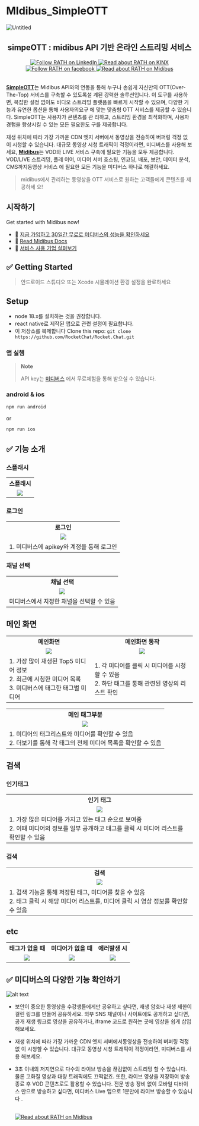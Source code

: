 # MIdibus_SimpleOTT

![Untitled](readme_assets/메인타이틀.png)

<h2 align="center">simpeOTT : midibus API 기반 온라인 스트리밍 서비스</h2>

<div id="header" align="center">
  <div id="badges">
  <a href="https://www.linkedin.com/company/kinx/posts/?feedView=all">
    <img src="https://img.shields.io/badge/LinkedIn-blue?style=flat-square&logo=linkedin&logoColor=white" alt="Follow RATH on LinkedIn"/>
  </a>
  <a href="https://www.kinx.net/">
    <img src="https://img.shields.io/badge/KINX-light_green?style=flat-square&logoColor=white" alt="Read about RATH on KINX"/>
  </a>
  <a href="https://www.facebook.com/KINXofficial/">
    <img src="https://img.shields.io/badge/facebook-blue?style=flat-square&logo=facebook&logoColor=white" alt="Follow RATH on facebook"/>
  </a>
  <a href="https://midibus.kinx.net/?utm_source=google&utm_medium=sa&utm_campaign=sa-mb-mb&utm_term=%EB%AF%B8%EB%94%94%EB%B2%84%EC%8A%A4&utm_content=biz&gad_source=1&gclid=CjwKCAjwxNW2BhAkEiwA24Cm9MH2SR8ilQjKBr-OQF6A-n_NIMkLNFH42xBm3YfW5QJZEpQqb9Lf_hoCWu4QAvD_BwE">
    <img src="https://img.shields.io/badge/Midibus-green?style=flat-square&logoColor=white" alt="Read about RATH on Midibus"/>
  </a>
  </div>
</div>
<br/>

[**SimpleOTT**](https://github.com/kinxcdn/midibus_simpleOTT)는 Midibus API와의
연동을 통해 누구나 손쉽게 자신만의 OTT(Over-The-Top) 서비스를 구축할 수 있도록설
계된 강력한 솔루션입니다. 이 도구를 사용하면, 복잡한 설정 없이도 비디오 스트리밍
플랫폼을 빠르게 시작할 수 있으며, 다양한 기능과 유연한 옵션을 통해 사용자의요구
에 맞는 맞춤형 OTT 서비스를 제공할 수 있습니다. SimpleOTT는 사용자가 콘텐츠를 관
리하고, 스트리밍 환경을 최적화하며, 사용자 경험을 향상시킬 수 있는 모든 필요한도
구를 제공합니다.

재생 위치에 따라 가장 가까운 CDN 엣지 서버에서 동영상을 전송하여 버퍼링 걱정 없
이 시청할 수 있습니다. 대규모 동영상 시청 트래픽이 걱정이라면, 미디버스를 사용해
보세요,
[**Midibus**](https://midibus.kinx.net/?utm_source=google&utm_medium=sa&utm_campaign=sa-mb-mb&utm_term=%EB%AF%B8%EB%94%94%EB%B2%84%EC%8A%A4&utm_content=biz&gad_source=1&gclid=CjwKCAjwxNW2BhAkEiwA24Cm9MH2SR8ilQjKBr-OQF6A-n_NIMkLNFH42xBm3YfW5QJZEpQqb9Lf_hoCWu4QAvD_BwE)는
VOD와 LIVE 서비스 구축에 필요한 기능을 모두 제공합니다. VOD/LIVE 스트리밍, 플레
이어, 미디어 서버 호스팅, 인코딩, 배포, 보안, 데이터 분석, CMS까지동영상 서비스
에 필요한 모든 기능을 미디버스 하나로 해결하세요.

> midibus에서 관리하는 동영상을 OTT 서비스로 원하는 고객들에게 콘텐츠를 제공하세
> 요!

## 시작하기

Get started with Midibus now!

- 🚀
  [지금 가입하고 30일간 무료로 미디버스의 성능을 확인하세요](https://midibus.kinxcdn.com/signup?_gl=1*1p655o*_gcl_aw*R0NMLjE3MjUzMjk2OTUuQ2p3S0NBand4TlcyQmhBa0Vpd0EyNENtOU1IMlNSOGlsUWpLQnItT1FGNkEtbl9OSU1rTE5GSDQyeEJtM1lmVzVRSlpFcFFxYjlMZl9ob0NXdTRRQXZEX0J3RQ..*_gcl_au*NDEyNTY4Nzk4LjE3MjMwOTg3NDY.*_ga*NTEwMjMyNzM1LjE3MjQxMTg5NTA.*_ga_YLN2CKQZ0R*MTcyNTMyOTY5NS44LjAuMTcyNTMyOTY5NS42MC4wLjA.)
- 📖
  [Read Midibus Docs](https://docs.midibus.kinxcdn.com/?_gl=1*ge7g5q*_gcl_aw*R0NMLjE3MjUzMjk2OTUuQ2p3S0NBand4TlcyQmhBa0Vpd0EyNENtOU1IMlNSOGlsUWpLQnItT1FGNkEtbl9OSU1rTE5GSDQyeEJtM1lmVzVRSlpFcFFxYjlMZl9ob0NXdTRRQXZEX0J3RQ..*_gcl_au*NDEyNTY4Nzk4LjE3MjMwOTg3NDY.*_ga*NTEwMjMyNzM1LjE3MjQxMTg5NTA.*_ga_YLN2CKQZ0R*MTcyNTMyOTY5NS44LjAuMTcyNTMyOTcwOC40Ny4wLjA.)
- 🏢 [서비스 사용 기업 살펴보기](https://midibus.kinx.net/#customers)

## ✅ Getting Started

> 안드로이드 스튜디오 또는 Xcode 시뮬레이션 환경 설정을 완료하세요

## Setup

- node 18.x를 설치하는 것을 권장합니다.
- react native로 제작된 앱으로 관련 설정이 필요합니다.
- 이 저장소를 복제합니다 Clone this repo:
  `git clone https://github.com/RocketChat/Rocket.Chat.git`

### 앱 실행

> **Note**
>
> API key는
> [미디버스](https://midibus.kinxcdn.com/signup?_gl=1*1p655o*_gcl_aw*R0NMLjE3MjUzMjk2OTUuQ2p3S0NBand4TlcyQmhBa0Vpd0EyNENtOU1IMlNSOGlsUWpLQnItT1FGNkEtbl9OSU1rTE5GSDQyeEJtM1lmVzVRSlpFcFFxYjlMZl9ob0NXdTRRQXZEX0J3RQ..*_gcl_au*NDEyNTY4Nzk4LjE3MjMwOTg3NDY.*_ga*NTEwMjMyNzM1LjE3MjQxMTg5NTA.*_ga_YLN2CKQZ0R*MTcyNTMyOTY5NS44LjAuMTcyNTMyOTY5NS42MC4wLjA.)
> 에서 무료체험을 통해 받으실 수 있습니다.

### android & ios

```bash
npm run android
```

or

```bash
npm run ios
```

## ✅ 기능 소개

### 스플래시

<table>    
    <tr align="center" > 
        <td><strong>스플래시</strong></td>
    </tr>
    <tr align="center"> 
        <td> <img src= "readme_assets/스플래시.gif"> </td>
    </tr>
</table>

### 로그인

<table>    
    <tr align="center" > 
        <td><strong>로그인</strong></td>
    </tr>
    <tr align="center"> 
        <td> <img src= "readme_assets/로그인.gif"> </td>
    </tr>
    <tr> 
        <td>
            1. 미디버스에 apikey와 계정을 통해 로그인<br>
        </td>
</table>

### 채널 선택

<table>    
    <tr align="center" > 
        <td><strong>채널 선택</strong></td>
    </tr>
    <tr align="center"> 
        <td> <img src= "readme_assets/채널선택.gif"> </td>
    </tr>
    <tr> 
        <td>
            미디버스에서 지정한 채널을 선택할 수 있음<br>
        </td>
</table>

## 메인 화면

<table>    
    <tr align="center" > 
        <td><strong>메인화면</strong></td>
        <td><strong>메인화면 동작</strong></td>
    </tr>
    <tr align="center"> 
        <td> <img src= "readme_assets/메인화면.gif"> </td>
        <td> <img src= "readme_assets/메인화면동작.gif"> </td>
    </tr>
    <tr> 
        <td>
            1. 가장 많이 재생된 Top5 미디어 정보<br>
            2. 최근에 시청한 미디어 목록<br>
            3. 미디버스에 태그한 태그별 미디어
        </td>
        <td>
            1. 각 미디어를 클릭 시 미디어를 시청할 수 있음<br>
            2. 하단 태그를 통해 관련된 영상의 리스트 확인
        </td>
</table>

<table>    
    <tr align="center" > 
        <td><strong>메인 태그부분</strong></td>
    </tr>
    <tr align="center"> 
        <td> <img src= "readme_assets/메인태그.gif"> </td>
    </tr>
    <tr> 
        <td>
            1. 미디어의 태그리스트와 미디어를 확인할 수 있음<br>
            2. 더보기를 통해 각 태그의 전체 미디어 목록을 확인할 수 있음
        </td>
</table>

## 검색

### 인기태그

<table>    
    <tr align="center" > 
        <td><strong>인기 태그</strong></td>
    </tr>
    <tr align="center"> 
        <td> <img src= "readme_assets/인기태그.gif"> </td>
    </tr>
    <tr> 
        <td>
            1. 가장 많은 미디어를 가지고 있는 태그 순으로 보여줌 <br>
            2. 이때 미디어의 정보를 일부 공개하고 태그를 클릭 시 미디어 리스트를 확인할 수 있음 <br>
        </td>
</table>

### 검색

<table>    
    <tr align="center" > 
        <td><strong>검색</strong></td>
    </tr>
    <tr align="center"> 
        <td> <img src= "readme_assets/인기태그.gif"> </td>
    </tr>
    <tr> 
        <td>
            1. 검색 기능을 통해 저장된 태그, 미디어를 찾을 수 있음 <br>
            2. 태그 클릭 시 해당 미디어 리스트를, 미디어 클릭 시 영상 정보를 확인할 수 있음 <br>
        </td>
</table>

## etc

<table>    
    <tr align="center" > 
        <td><strong>태그가 없을 때</strong></td>
        <td><strong>미디어가 없을 때</strong></td>
        <td><strong>에러발생 시</strong></td>
    </tr>
    <tr align="center">
        <td> <img src= "readme_assets/tag_empty.png"> </td>
        <td> <img src= "readme_assets/empty.png"> </td>
        <td> <img src= "readme_assets/error.png"> </td>
    </tr>
</table>

## ✅ 미디버스의 다양한 기능 확인하기

![alt text](image.png)

- 보안이 중요한 동영상을 수강생들에게만 공유하고 싶다면, 재생 암호나 재생 제한이
  걸린 링크를 만들어 공유하세요. 외부 SNS 채널이나 사이트에도 공개하고 싶다면,
  공개 재생 링크로 영상을 공유하거나, iframe 코드로 원하는 곳에 영상을 쉽게 삽입
  해보세요.
- 재생 위치에 따라 가장 가까운 CDN 엣지 서버에서동영상을 전송하여 버퍼링 걱정 없
  이 시청할 수 있습니다. 대규모 동영상 시청 트래픽이 걱정이라면, 미디버스를 사용
  해보세요.

- 3초 이내의 저지연으로 다수의 라이브 방송을 끊김없이 스트리밍 할 수 있습니다.
  물론 고화질 영상과 대량 트래픽에도 끄떡없죠. 또한, 라이브 영상을 저장하여 방송
  종료 후 VOD 콘텐츠로도 활용할 수 있습니다. 전문 방송 장비 없이 모바일 디바이스
  만으로 방송하고 싶다면, 미디버스 Live 앱으로 1분만에 라이브 방송할 수 있습니다
  .

  <br/>

  <a href="https://midibus.kinx.net/">
    <img src="readme_assets/midibus_logo.png" style={{background: "#fff"}} alt="Read about RATH on Midibus"/>
  </a>
